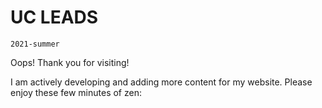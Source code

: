 # UC LEADS

```{toctree}
2021-summer
```

Oops! Thank you for visiting!

I am actively developing and adding more content for my website. Please enjoy these few minutes of zen:
```{youtube} p_di4Zn4wz4
```


